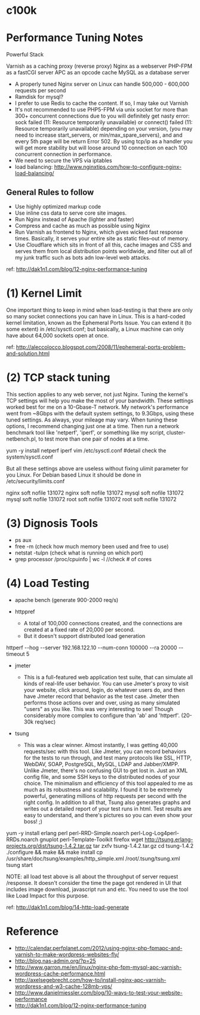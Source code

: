 c100k
=====

Performance Tuning Notes
============================
Powerful Stack

   Varnish as a caching proxy (reverse proxy)
   Nginx as a webserver
   PHP-FPM as a fastCGI server
   APC as an opcode cache
   MySQL as a database server 

* A properly tuned Nginx server on Linux can handle 500,000 - 600,000 requests per second
* Ramdisk for mysql?
* I prefer to use Redis to cache the content. If so, I may take out Varnish
* It's not recommended to use PHP5-FPM via unix socket for more than 300+ concurrent connections due to you will definitely get nasty error: sock failed (11: Resource temporarily unavailable) or connect() failed (11: Resource temporarily unavailable) depending on your version, (you may need to increase start_servers, or min/max_spare_servers), and and every 5th page will be return Error 502. By using tcp/ip as a handler you will get more stability but will loose around 10 connection on each 100 concurrent connection in performance.
* We need to secure the VPS via iptables
* load balancing: http://www.nginxtips.com/how-to-configure-nginx-load-balancing/


General Rules to follow
---------------------------
* Use highly optimized markup code
* Use inline css data to serve core site images.
* Run Nginx instead of Apache (lighter and faster)
* Compress and cache as much as possible using Nginx
* Run Varnish as frontend to Nginx, which gives wicked fast response times. Basically, it serves your entire site as static files–out of memory.
* Use Cloudflare which sits in front of all this, cache images and CSS and serves them from local distribution points worldwide, and filter out all of my junk traffic such as bots adn low-level web attacks.


ref: http://dak1n1.com/blog/12-nginx-performance-tuning


(1) Kernel Limit
============================
One important thing to keep in mind when load-testing is that there are only so many socket connections you can have in Linux. This is a hard-coded kernel limitation, known as the Ephemeral Ports Issue. You can extend it (to some extent) in /etc/sysctl.conf; but basically, a Linux machine can only have about 64,000 sockets open at once. 

ref: http://aleccolocco.blogspot.com/2008/11/ephemeral-ports-problem-and-solution.html


(2) TCP stack tuning
============================
This section applies to any web server, not just Nginx. Tuning the kernel's TCP settings will help you make the most of your bandwidth. These settings worked best for me on a 10-Gbase-T network. My network's performance went from ~8Gbps with the default system settings, to 9.3Gbps, using these tuned settings. As always, your mileage may vary. When tuning these options, I recommend changing just one at a time. Then run a network benchmark tool like 'netperf', 'iperf', or something like my script, cluster-netbench.pl, to test more than one pair of nodes at a time. 

yum -y install netperf iperf
vim /etc/sysctl.conf   #detail check the system/sysctl.conf

But all these settings above are useless without fixing ulimit parameter for you Linux. For Debian based Linux it should be done in /etc/security/limits.conf

nginx soft nofile 131072
nginx soft nofile 131072
mysql soft nofile 131072
mysql soft nofile 131072
root soft nofile 131072
root soft nofile 131072


(3) Dignosis Tools
============================
* ps aux
* free -m (check how much memory been used and free to use)
* netstat -tulpn (check what is running on which port)
* grep processor /proc/cpuinfo | wc -l //check # of cores



(4) Load Testing
============================
* apache bench (generate 900-2000 req/s)

* httppref
    * A total of 100,000 connections created, and the connections are created at a fixed rate of 20,000 per second.
    * But it doesn't support distributed load generation

httperf --hog --server 192.168.122.10 --num-conn 100000 --ra 20000 --timeout 5

* jmeter
    * This is a full-featured web application test suite, that can simulate all kinds of real-life user behavior. You can use Jmeter's proxy to visit your website, click around, login, do whatever users do, and then have Jmeter record that behavior as the test case. Jmeter then performs those actions over and over, using as many simulated "users" as you like. This was very interesting to see! Though considerably more complex to configure than 'ab' and 'httperf'. (20-30k req/sec)

* tsung
   * This was a clear winner. Almost instantly, I was getting 40,000 requests/sec with this tool. Like Jmeter, you can record behaviors for the tests to run through, and test many protocols like SSL, HTTP, WebDAV, SOAP, PostgreSQL, MySQL, LDAP and Jabber/XMPP. Unlike Jmeter, there's no confusing GUI to get lost in. Just an XML config file, and some SSH keys to the distributed nodes of your choice. The minimalism and efficiency of this tool appealed to me as much as its robustness and scalability. I found it to be extremely powerful, generating millions of http requests per second with the right config. In addition to all that, Tsung also generates graphs and writes out a detailed report of your test runs in html. Test results are easy to understand, and there's pictures so you can even show your boss! ;)

yum -y install erlang perl perl-RRD-Simple.noarch perl-Log-Log4perl-RRDs.noarch gnuplot perl-Template-Toolkit firefox
wget http://tsung.erlang-projects.org/dist/tsung-1.4.2.tar.gz
tar zxfv  tsung-1.4.2.tar.gz
cd tsung-1.4.2
./configure && make && make install
cp  /usr/share/doc/tsung/examples/http_simple.xml /root/.tsung/tsung.xml
tsung start

NOTE:
all load test above is all about the throughput of server request /response. It doesn't consider the time the page got rendered in UI that includes image download, javascript run and etc. You need to use the tool like Load Impact for this purpose.

ref: http://dak1n1.com/blog/14-http-load-generate



Reference
============================
* http://calendar.perfplanet.com/2012/using-nginx-php-fpmapc-and-varnish-to-make-wordpress-websites-fly/
* http://blog.nas-admin.org/?p=25
* http://www.garron.me/en/linux/nginx-php-fpm-mysql-apc-varnish-wordpress-cache-performance.html
* http://axelsegebrecht.com/how-to/install-nginx-apc-varnish-wordpress-and-w3-cache-128mb-vps/
* http://www.danielmiessler.com/blog/10-ways-to-test-your-website-performance
* http://dak1n1.com/blog/12-nginx-performance-tuning

